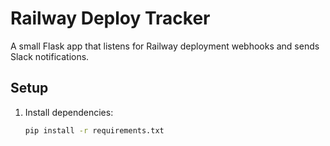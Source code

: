 # Railway Deploy Tracker

A small Flask app that listens for Railway deployment webhooks and sends Slack notifications.

## Setup

1. Install dependencies:
   ```bash
   pip install -r requirements.txt
